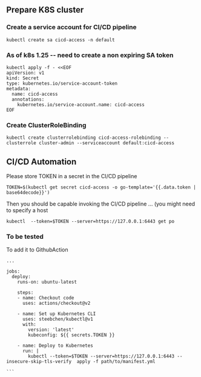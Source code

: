 ## Prepare K8S cluster
### Create a service account for CI/CD pipeline
```
kubectl create sa cicd-access -n default
```

### As of k8s 1.25 -- need to create a non expiring SA token
```
kubectl apply -f - <<EOF
apiVersion: v1
kind: Secret
type: kubernetes.io/service-account-token
metadata:
  name: cicd-access
  annotations:
    kubernetes.io/service-account.name: cicd-access
EOF
```
### Create ClusterRoleBinding
```
kubectl create clusterrolebinding cicd-access-rolebinding --clusterrole cluster-admin --serviceaccount default:cicd-access
```
## CI/CD Automation
Please store TOKEN in a secret in the CI/CD pipeline
```
TOKEN=$(kubectl get secret cicd-access -o go-template='{{.data.token | base64decode}}')
```
Then you should be capable invoking the CI/CD pipeline ... (you might need to specify a host
```
kubectl  --token=$TOKEN --server=https://127.0.0.1:6443 get po
```

### To be tested  
To add it to GithubAction
````
...

jobs:
  deploy:
    runs-on: ubuntu-latest

    steps:
    - name: Checkout code
      uses: actions/checkout@v2

    - name: Set up Kubernetes CLI
      uses: steebchen/kubectl@v1
      with:
        version: 'latest'
        kubeconfig: ${{ secrets.TOKEN }}

    - name: Deploy to Kubernetes
      run: |
        kubectl --token=$TOKEN --server=https://127.0.0.1:6443 --insecure-skip-tls-verify  apply -f path/to/manifest.yml

```

